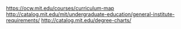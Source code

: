 https://ocw.mit.edu/courses/curriculum-map
http://catalog.mit.edu/mit/undergraduate-education/general-institute-requirements/
http://catalog.mit.edu/degree-charts/
